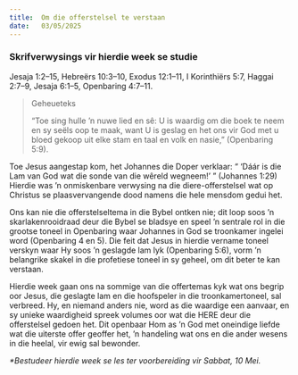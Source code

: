 ```yaml
---
title:  Om die offerstelsel te verstaan
date:   03/05/2025
---
```


### Skrifverwysings vir hierdie week se studie

Jesaja 1:2–15, Hebreërs 10:3–10, Exodus 12:1–11, I Korinthiërs 5:7, Haggai 2:7–9, Jesaja 6:1–5, Openbaring 4:7–11.

> <p>Geheueteks</p>
> “Toe sing hulle ’n nuwe lied en sê: U is waardig om die boek te neem en sy seëls oop te maak, want U is geslag en het ons vir God met u bloed gekoop uit elke stam en taal en volk en nasie,” (Openbaring 5:9).

Toe Jesus aangestap kom, het Johannes die Doper verklaar: “ ‘Dáár is die Lam van God wat die sonde van die wêreld wegneem!’ ” (Johannes 1:29) Hierdie was ’n onmiskenbare verwysing na die diere-offerstelsel wat op Christus se plaasvervangende dood namens die hele mensdom gedui het.

Ons kan nie die offerstelseltema in die Bybel ontken nie; dit loop soos ’n skarlakenrooidraad deur die Bybel se bladsye en speel ’n sentrale rol in die grootse toneel in Openbaring waar Johannes in God se troonkamer ingelei word (Openbaring 4 en 5). Die feit dat Jesus in hierdie vername toneel verskyn waar Hy soos ’n geslagde lam lyk (Openbaring 5:6), vorm ’n belangrike skakel in die profetiese toneel in sy geheel, om dit beter te kan verstaan.

Hierdie week gaan ons na sommige van die offertemas kyk wat ons begrip oor Jesus, die geslagte lam en die hoofspeler in die troonkamertoneel, sal verbreed. Hy, en niemand anders nie, word as die waardige een aanvaar, en sy unieke waardigheid spreek volumes oor wat die HERE deur die offerstelsel gedoen het. Dit openbaar Hom as ’n God met oneindige liefde wat die uiterste offer geoffer het, ’n handeling wat ons en die ander wesens in die heelal, vir ewig sal bewonder.

_*Bestudeer hierdie week se les ter voorbereiding vir Sabbat, 10 Mei._